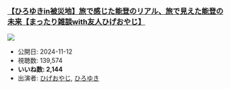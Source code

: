 ### [【ひろゆきin被災地】旅で感じた能登のリアル、旅で見えた能登の未来【まったり雑談with友人ひげおやじ】](https://www.youtube.com/watch?v=QErfKEuNIGc)
[![](https://img.youtube.com/vi/QErfKEuNIGc/sddefault.jpg)](https://www.youtube.com/watch?v=QErfKEuNIGc)
-   公開日: 2024-11-12
-   視聴数: 139,574
-   **いいね数: 2,144**
-   出演者: [ひげおやじ](/rehacq_fan/people/ひげおやじ "wikilink"), [ひろゆき](/rehacq_fan/people/ひろゆき "wikilink")
